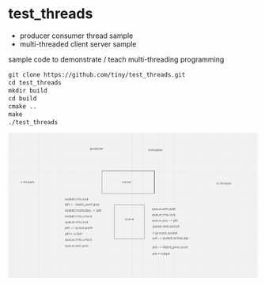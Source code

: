 # test_threads
- producer consumer thread sample
- multi-threaded client server sample

sample code to demonstrate / teach multi-threading programming

```
git clone https://github.com/tiny/test_threads.git
cd test_threads
mkdir build
cd build
cmake ..
make
./test_threads
```


![](notes/note_25jan2025a.png)

